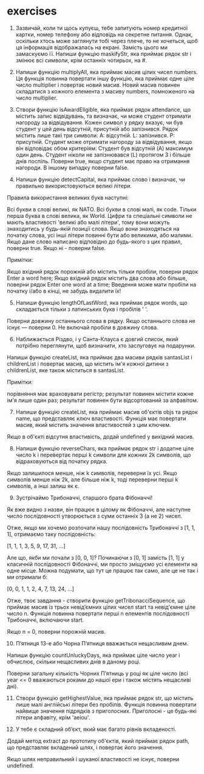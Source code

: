 # exercises

1. Зазвичай, коли ти щось купуєш, тебе запитують номер кредитної картки, номер телефону або відповідь на секретне питання. Однак, оскільки хтось може заглянути тобі через плече, то не хочеться, щоб ця інформація відображалась на екрані. Замість цього ми замаскуємо її.
Напиши функцію maskifyStr, яка приймає рядок str і змінює всі символи, крім останніх чотирьох, на #.

2. Напиши функцію multiplyAll, яка приймає масив цілих чисел numbers. Ця функція повинна повертати іншу функцію, яка приймає одне ціле число multiplier і повертає новий масив.
Новий масив повинен складатися з кожного елемента з масиву numbers, помноженого на число multiplier.

3. Створи функцію isAwardEligible, яка приймає рядок attendance, що містить запис відвідувань, та визначає, чи може студент отримати нагороду за відвідування. Кожен символ у рядку вказує, чи був студент у цей день відсутній, присутній або запізнився. Рядок містить лише такі три символи:
A: відсутній. L: запізнився. P: присутній.
Студент може отримати нагороду за відвідування, якщо він відповідає обом критеріям:
Студент був відсутній (A) максимум один день. Студент ніколи не запізнювався (L) протягом 3 і більше днів поспіль.
Поверни true, якщо студент має право на отримання нагороди. В іншому випадку поверни false.

4. Напиши функцію detectCapital, яка приймає слово і визначає, чи правильно використовуються великі літери.

Правила використання великих букв наступні:

Всі букви в слові великі, як NATO.
Всі букви в слові малі, як code.
Тільки перша буква в слові велика, як World.
Цифри та спеціальні символи не мають властивості 'великі або малі літери', тому вони можуть знаходитись у будь-якій позиції слова. Якщо вони знаходяться на початку слова, усі інші літери повинні бути або великими, або малими.
Якщо дане слово написано відповідно до будь-якого з цих правил, поверни true. Якщо ні - поверни false.

Примітки:

Якщо вхідний рядок порожній або містить тільки пробіли, поверни рядок Enter a word here;
Якщо вхідний рядок містить два слова або більше, поверни рядок Enter one word at a time;
Введення може мати пробіли на початку і/або в кінці, не забудь видалити їх!

5. Напиши функцію lengthOfLastWord, яка приймає рядок words, що складається тільки з латинських букв і пробілів ' '.

Поверни довжину останнього слова в рядку. Якщо останнього слова не існує — поверни 0. Не включай пробіли в довжину слова.

6. Наближається Різдво, і у Санта-Клауса є довгий список, який потрібно переглянути, щоб визначити, хто заслуговує на подарунки.

Напиши функцію createList, яка приймає два масиви рядків santasList і childrenList і повертає масив, що містить ім'я кожної дитини з childrenList, яке також міститься в santasList.

Примітки:

порівняння має враховувати регістр;
результат повинен містити кожне ім'я лише один раз;
результат повинен бути відсортований за алфавітом.

7. Напиши функцію createList, яка приймає масив об'єктів objs та рядок name, що представляє ключ властивості. Функція має повертати масив, який містить значення властивостей з цим ключем.

Якщо в об'єкті відсутня властивість, додай undefined у вихідний масив.

8. Напиши функцію reverseChars, яка приймає рядок str і додатне ціле число k і перевертає перші k символи для кожних 2k символів, що відраховуються від початку рядка.

Якщо залишилося менше, ніж k символів, переверни їх усі. Якщо символів менше ніж 2k, але більше ніж k, тоді переверни перші k символів, а інші залиш як є.

9. Зустрічаймо Трибоначчі, старшого брата Фібоначчі!

Як вже видно з назви, він працює в цілому як Фібоначчі, але наступне число послідовності утворюється з суми останніх 3 (а не 2) чисел.

Отже, якщо ми хочемо розпочати нашу послідовність Трибоначчі з [1, 1, 1], отримаємо таку послідовність:

[1, 1, 1, 3, 5, 9, 17, 31, ...]

Але що, якби ми почали з [0, 0, 1]? Починаючи з [0, 1] замість [1, 1] у класичній послідовності Фібоначчі, ми просто зміщуємо усі елементи на одне місце. Можна подумати, що тут це працює так само, але це не так і ми отримали б:

[0, 0, 1, 1, 2, 4, 7, 13, 24, ...]

Отже, твоє завдання - створити функцію getTribonacciSequence, що приймає масив із трьох невід’ємних цілих чисел start та невід'ємне ціле число n. Функція повинна повертати перші n елементів послідовності Трибоначчі, включаючи start.

Якщо n = 0, поверни порожній масив.

10. П’ятниця 13-е або Чорна П’ятниця вважається нещасливим днем.

Напиши функцію countUnluckyDays, яка приймає ціле число year і обчислює, скільки нещасливих днів в даному році.

Поверни загальну кількість Чорних П’ятниць у році як ціле число (всі year <= 0 вважаються роками до нашої ери і також містять нещасливі дні).

11. Створи функцію getHighestValue, яка приймає рядок str, що містить лише малі англійські літери без пробілів. Функція повинна повертати найвище значення підрядків з приголосних. Приголосні - це будь-які літери алфавіту, крім 'aeiou'.

12. У тебе є складний об’єкт, який має багато рівнів вкладеності.

Додай метод extract до прототипу об'єктів, який приймає рядок path, що представляє вкладений шлях, і повертає його значення.

Якщо шлях неправильний і шуканої властивості не існує, поверни undefined.